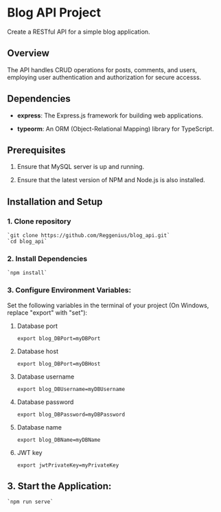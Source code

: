 # Blog API Project
Create a RESTful API for a simple blog application. 

## Overview
The API handles CRUD operations for posts, comments, and users, employing user authentication and authorization for secure accesss.

## Dependencies

- **express**: The Express.js framework for building web applications.

- **typeorm**: An ORM (Object-Relational Mapping) library for TypeScript.

## Prerequisites

1. Ensure that MySQL server is up and running.

2. Ensure that the latest version of NPM and Node.js is also installed.
    

## Installation and Setup

### 1. Clone repository

    `git clone https://github.com/Reggenius/blog_api.git`
    `cd blog_api`

### 2. Install Dependencies
    
    `npm install`

### 3. Configure Environment Variables:

Set the following variables in the terminal of your project (On Windows, replace "export" with "set"):

1. Database port

    `export blog_DBPort=myDBPort`

2. Database host
    
    `export blog_DBPort=myDBHost`

3. Database username

    `export blog_DBUsername=myDBUsername`

4. Database password
    
    `export blog_DBPassword=myDBPassword`

5. Database name

    `export blog_DBName=myDBName`

5. JWT key

    `export jwtPrivateKey=myPrivateKey`

## 3. Start the Application:

    `npm run serve`
